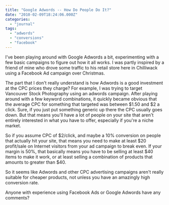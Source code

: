 ```yaml
---
title: "Google Adwords -- How Do People Do It?"
date: "2010-02-09T18:24:06.000Z"
categories: 
  - "journal"
tags: 
  - "adwords"
  - "conversions"
  - "facebook"
---
```


I've been playing around with Google Adwords a bit, experimenting with a few basic campaigns to figure out how it all works. I was partly inspired by a friend of mine who drove some traffic to his retail store here in Chilliwack using a Facebook Ad campaign over Christmas.

The part that I don't really understand is how Adwords is a good investment at the CPC prices they charge? For example, I was trying to target Vancouver Stock Photography using an adwords campaign. After playing around with a few keyword combinations, it quickly became obvious that the average CPC for something that targeted was between $1.50 and $2 a click. Sure, if you just put something generic up there the CPC usually goes down. But that means you'll have a lot of people on your site that aren't entirely interested in what you have to offer, especially if you're a niche market.

So if you assume CPC of $2/click, and maybe a 10% conversion on people that actually hit your site, that means you need to make at least $20 profit/sale on Internet visitors from your ad campaign to break even. If your margin is 50%, that basically means you have to be selling at least $40 items to make it work, or at least selling a combination of products that amounts to greater than $40.

So it seems like Adwords and other CPC advertising campaigns aren't really suitable for cheaper products, not unless you have an amazingly high conversion rate.

Anyone with experience using Facebook Ads or Google Adwords have any comments?
